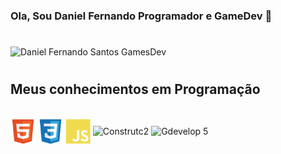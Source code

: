### Ola, Sou Daniel Fernando Programador e GameDev 👋

#
  ![Daniel Fernando Santos GamesDev](https://github-readme-stats.vercel.app/api?username=Daniel-Fernando-Santos-GamesDev&show&show_icons=true&theme=radical)
#

## Meus conhecimentos em Programação 

<div stile="display:inline_block"><br/>
    <img align="center" alt="HTML" height="40" width="40" src="https://raw.githubusercontent.com/devicons/devicon/master/icons/html5/html5-original.svg">
    <img align="center" alt="CSS" height="40" width="40" src="https://raw.githubusercontent.com/devicons/devicon/master/icons/css3/css3-original.svg">
    <img align="center" alt="Js" height="40" width="40" src="https://raw.githubusercontent.com/devicons/devicon/master/icons/javascript/javascript-plain.svg">
    <img align="center" alt="Construtc2" height="40" width="40" src="https://scontent.fgru9-1.fna.fbcdn.net/v/t1.18169-9/734140_127616410742677_1556001872_n.png?_nc_cat=106&ccb=1-7&_nc_sid=09cbfe&_nc_ohc=75r0S1kPVdEAX-N0ua7&_nc_ht=scontent.fgru9-1.fna&oh=00_AT-3Fbx-xQTRpMLx7DKX7V-t9mgA_7EUf6NzSbVBmLQHAg&oe=63260E66">
      <img align="center" alt="Gdevelop 5" height="40" width="40" src="https://encrypted-tbn0.gstatic.com/images?q=tbn:ANd9GcRGh-NFZD3vIYk_yR-GaTwBBnlB0DIBov8wN7bB4GioxdMltCsAuWw-oczrsUQZlaTn3vY&usqp=CAU">  
</div>

#


